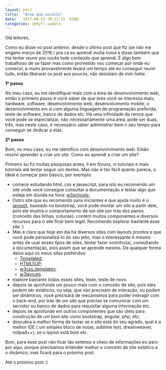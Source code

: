 ```yaml
---
layout: post
title:  "Área que escolhi"
date:   2017-08-22 10:12:15 -0300
categories: jekyll update
---
```


Olá leitores,

Como eu disse no post anterior, desde o último post que fiz (se não me engano março de 2016 ) pra cá eu aprendi muita coisa e disse também que iria tentar reunir pra vocês todo conteúdo que aprendi. É algo bem trabalhoso de se fazer mas como prometido vou começar por onde eu comecei, e muito provavelmente levará um tempo até eu conseguir reunir tudo, então liberarei os post aos poucos, não desistam de mim hehe.

**1º passo**

No meu caso, eu me identifiquei mais com a área de desenvolvimento web, então o primeiro passo é você saber de que área você se interessa mais, hardware, software, desenvolvimento web, desenvolvimento mobile, o desenvolvimento em si com alguma linguagem de programação preferida, teste de software, banco de dados etc. Há uma infinidade de ramos que você pode se especializar, não necessariamente uma área, pode ser duas, três, mas neste caso, é necessário saber administrar bem o seu tempo para conseguir se dedicar a elas.

**2º passo**

Bom, no meu caso, eu me identifico com desenvolvimento web. Então resolvi aprender a criar um site. Como eu aprendi a criar um site?

Primeiro eu fiz muitas pesquisas antes, li em fóruns, vi tutoriais e mais tutoriais até tentar seguir um destes. Mas não é tão fácil quanto parece, o ideal é começar pelo básico, por exemplo:

* comece estudando html, css e javascript, para isto eu recomendo um site onde você consegue consultar a documentação e testar algo que esteja em dúvida na hora: [w3schools](https://www.w3schools.com/);
* Outro site que eu recomendo para iniciantes e que ajuda muito é o [layoutit](http://www.layoutit.com/), baseado no bootstrap, você pode montar um site a partir dele, pois ele mostra o comportamento de um site por trás dos panos (conceito das linhas, colunas), contém muitos componentes e diversos recursos para o site ficar bem legal. Recomendo explorar bastante esse site :)
* Mas é claro que hoje em dia há diversos sites com layouts prontos e que você pode personalizá-lo do seu jeito, mas o interessante é mesmo antes de usar esses tipos de sites, tentar fazer sozinho(a), consultando a documentação, pois assim que se aprende mesmo. De qualquer forma deixo aqui os meus sites preferidos:
  * [Templated](https://templated.co/);
  * [HTML5UP](https://html5up.net/);
  * [w3css_templates](https://www.w3schools.com/w3css/w3css_templates.asp);
  * [w3layouts](https://w3layouts.com/).
* explore bastante todos esses sites, teste, teste de novo.
* depois se aprofunde um pouco mais com o conceito de site, pois eles podem ser estáticos, ou seja, que não precisam de interação, ou podem ser dinâmicos, você precisará de mecanismos para poder interagir com o back-end, por trás de um site que precise se comunicar com um servidor ou banco de dados para requisitar alguma informação etc. 
* depois se aprofunde em outros componentes que são úteis para construção de um bom site como bootstrap, angular, php, etc;
* descubra a melhor forma de testar se o site está do seu agrado, qual é a melhor IDE ( um simples bloco de notas, sublime text, dreamweaver, notpad++), se o layout está bom etc.


Bom, para esse post não ficar tão extenso e cheio de informações eu paro por aqui, porque precisamos entender melhor o conceito de site estático e o dinâmico, mas ficará para o próximo post.

Até o próximo post :)

